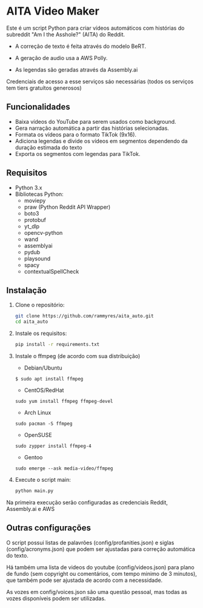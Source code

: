 # AITA Video Maker

Este é um script Python para criar vídeos automáticos com histórias do subreddit "Am I the Asshole?" (AITA) do Reddit.

  - A correção de texto é feita através do modelo BeRT. 

  - A geração de audio usa a AWS Polly.

  - As legendas são geradas através da Assembly.ai

Credenciais de acesso a esse serviços sáo necessárias (todos os serviços tem tiers gratuítos generosos)

## Funcionalidades

- Baixa vídeos do YouTube para serem usados como background.
- Gera narração automática a partir das histórias selecionadas.
- Formata os vídeos para o formato TikTok (9x16).
- Adiciona legendas e divide os vídeos em segmentos dependendo da duração estimada do texto
- Exporta os segmentos com legendas para TikTok.

## Requisitos

- Python 3.x
- Bibliotecas Python:
  - moviepy
  - praw (Python Reddit API Wrapper)
  - boto3
  - protobuf 
  - yt_dlp
  - opencv-python
  - wand
  - assemblyai
  - pydub
  - playsound
  - spacy
  - contextualSpellCheck

## Instalação

1. Clone o repositório:

   ```bash
   git clone https://github.com/rammyres/aita_auto.git
   cd aita_auto
   ```

2. Instale os requisitos:
    ```sh
    pip install -r requirements.txt
    ```
3. Instale o ffmpeg (de acordo com sua distribuição)
    - Debian/Ubuntu 
    ```
    $ sudo apt install ffmpeg
    ```
    
    - CentOS/RedHat
    ```
    sudo yum install ffmpeg ffmpeg-devel

    ```
    
    - Arch Linux
    ```
    sudo pacman -S ffmpeg
    ```

    - OpenSUSE
    ```
    sudo zypper install ffmpeg-4
    ```

    - Gentoo
    ```
    sudo emerge --ask media-video/ffmpeg
    ```

4. Execute o script main:
    ```sh
    python main.py
    ```

Na primeira execução serão configuradas as credenciais Reddit, Assembly.ai e AWS

## Outras configurações
O script possui listas de palavrões (config/profanities.json) e siglas (config/acronyms.json) que podem ser ajustadas para correção automática do texto. 

Há também uma lista de videos do youtube (config/videos.json) para plano de fundo (sem copyright ou comentários, com tempo minimo de 3 minutos), que também pode ser ajustada de acordo com a necessidade.

As vozes em config/voices.json são uma questão pessoal, mas todas as vozes disponíveis podem ser utilizadas. 